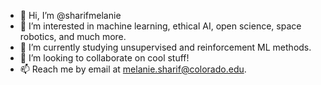 - 👋 Hi, I’m @sharifmelanie
- 👀 I’m interested in machine learning, ethical AI, open science, space robotics, and much more. 
- 🌱 I’m currently studying unsupervised and reinforcement ML methods.
- 💞️ I’m looking to collaborate on cool stuff!
- 📫 Reach me by email at melanie.sharif@colorado.edu.


